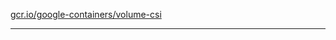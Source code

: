 [gcr.io/google-containers/volume-csi](https://hub.docker.com/r/anjia0532/google-containers.volume-csi/tags/) 

----
